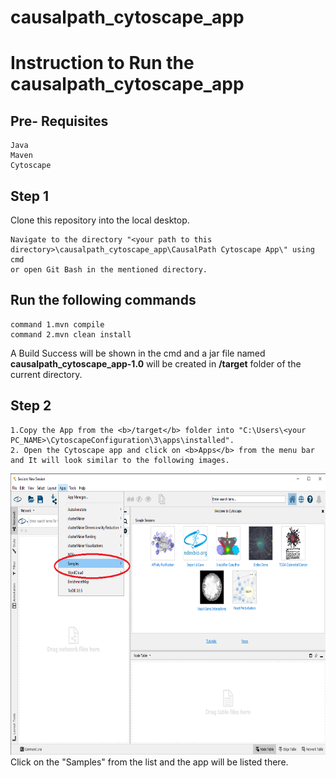 # causalpath_cytoscape_app

# Instruction to Run the causalpath_cytoscape_app
## Pre- Requisites
```
Java
Maven
Cytoscape
```
## Step 1 
Clone this repository into the local desktop.
```
Navigate to the directory "<your path to this directory>\causalpath_cytoscape_app\CausalPath Cytoscape App\" using cmd 
or open Git Bash in the mentioned directory.
```
## Run the following commands
```
command 1.mvn compile
command 2.mvn clean install
```
A Build Success will be shown in the cmd and a jar file named <b>causalpath_cytoscape_app-1.0</b> will be created in <b>/target</b> folder of the current directory.
## Step 2
```
1.Copy the App from the <b>/target</b> folder into "C:\Users\<your PC_NAME>\CytoscapeConfiguration\3\apps\installed".
2. Open the Cytoscape app and click on <b>Apps</b> from the menu bar and It will look similar to the following images. 
```
<img src="Images/Guide_screenshot_1.png" height=450/>
Click on the "Samples" from the list and the app will be listed there.
